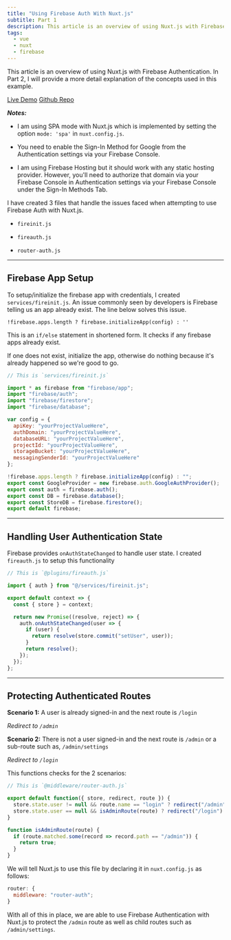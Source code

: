 ```yaml
---
title: "Using Firebase Auth With Nuxt.js"
subtitle: Part 1
description: This article is an overview of using Nuxt.js with Firebase Authentication. Learn how to check for admin access in your routes and use Vuex with Nuxt.js and Firebase to keep everything manageable.
tags:
  - vue
  - nuxt
  - firebase
---
```


This article is an overview of using Nuxt.js with Firebase Authentication. In Part 2, I will provide a more detail explanation of the concepts used in this example.

<div class="flexContainer">
<a target="/\_blank" rel="noopener" href=https://nuxt-firebase-auth.firebaseapp.com/>Live Demo</a>
<a target="/\_blank" rel="noopener" href=https://github.com/davidroyer/nuxt-firebase-auth>Github Repo</a>
</div>

**_Notes:_**

* I am using SPA mode with Nuxt.js which is implemented by setting the option `mode: 'spa'` in `nuxt.config.js`.

* You need to enable the Sign-In Method for Google from the Authentication settings via your Firebase Console.

* I am using Firebase Hosting but it should work with any static hosting provider. However, you'll need to authorize that domain via your Firebase Console in Authentication settings via your Firebase Console under the Sign-In Methods Tab.

I have created 3 files that handle the issues faced when attempting to use Firebase Auth with Nuxt.js.

* `fireinit.js`

* `fireauth.js`

* `router-auth.js`

---

## Firebase App Setup

To setup/initialize the firebase app with credentials, I created `services/fireinit.js`. An issue commonly seen by developers is Firebase telling us an app already exist. The line below solves this issue.

`!firebase.apps.length ? firebase.initializeApp(config) : ''`

This is an `if/else` statement in shortened form. It checks if any firebase apps already exist.

If one does not exist, initialize the app, otherwise do nothing because it's already happened so we're good to go.

```js
// This is `services/fireinit.js`

import * as firebase from "firebase/app";
import "firebase/auth";
import "firebase/firestore";
import "firebase/database";

var config = {
  apiKey: "yourProjectValueHere",
  authDomain: "yourProjectValueHere",
  databaseURL: "yourProjectValueHere",
  projectId: "yourProjectValueHere",
  storageBucket: "yourProjectValueHere",
  messagingSenderId: "yourProjectValueHere"
};

!firebase.apps.length ? firebase.initializeApp(config) : "";
export const GoogleProvider = new firebase.auth.GoogleAuthProvider();
export const auth = firebase.auth();
export const DB = firebase.database();
export const StoreDB = firebase.firestore();
export default firebase;
```

---

## Handling User Authentication State

Firebase provides `onAuthStateChanged` to handle user state. I created `fireauth.js` to setup this functionality

```js
// This is `@plugins/fireauth.js`

import { auth } from "@/services/fireinit.js";

export default context => {
  const { store } = context;

  return new Promise((resolve, reject) => {
    auth.onAuthStateChanged(user => {
      if (user) {
        return resolve(store.commit("setUser", user));
      }
      return resolve();
    });
  });
};
```

---

## Protecting Authenticated Routes

**Scenario 1:**
A user is already signed-in and the next route is `/login`

_Redirect to `/admin`_

**Scenario 2:**
There is not a user signed-in and the next route is `/admin` or a sub-route such as, `/admin/settings`

_Redirect to `/login`_

This functions checks for the 2 scenarios:

```js
// This is `@middleware/router-auth.js`

export default function({ store, redirect, route }) {
  store.state.user != null && route.name == "login" ? redirect("/admin") : "";
  store.state.user == null && isAdminRoute(route) ? redirect("/login") : "";
}

function isAdminRoute(route) {
  if (route.matched.some(record => record.path == "/admin")) {
    return true;
  }
}
```

We will tell Nuxt.js to use this file by declaring it in `nuxt.config.js` as follows:

```js
router: {
  middleware: "router-auth";
}
```

With all of this in place, we are able to use Firebase Authentication with Nuxt.js to protect the `/admin` route as well as child routes such as `/admin/settings`.
